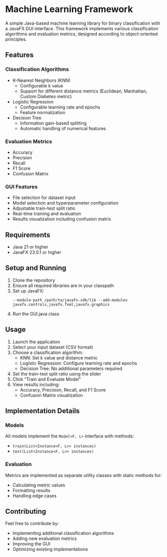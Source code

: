 # Machine Learning Framework

A simple Java-based machine learning library for binary classification with a JavaFX GUI interface. This framework implements various classification algorithms and evaluation metrics, designed according to object-oriented principles.

## Features

### Classification Algorithms
- K-Nearest Neighbors (KNN)
  - Configurable k value
  - Support for different distance metrics (Euclidean, Manhattan, Custom Diabetes metric)
- Logistic Regression
  - Configurable learning rate and epochs
  - Feature normalization
- Decision Tree
  - Information gain-based splitting
  - Automatic handling of numerical features

### Evaluation Metrics
- Accuracy
- Precision
- Recall
- F1 Score
- Confusion Matrix

### GUI Features
- File selection for dataset input
- Model selection and hyperparameter configuration
- Adjustable train-test split ratio
- Real-time training and evaluation
- Results visualization including confusion matrix

  
## Requirements

- Java 21 or higher
- JavaFX 23.0.1 or higher

## Setup and Running

1. Clone the repository
2. Ensure all required libraries are in your classpath
3. Set up JavaFX:
   ```
   --module-path /path/to/javafx-sdk/lib --add-modules javafx.controls,javafx.fxml,javafx.graphics
   ```
4. Run the GUI.java class

## Usage

1. Launch the application
2. Select your input dataset (CSV format)
3. Choose a classification algorithm:
   - KNN: Set k value and distance metric
   - Logistic Regression: Configure learning rate and epochs
   - Decision Tree: No additional parameters required
4. Set the train-test split ratio using the slider
5. Click "Train and Evaluate Model"
6. View results including:
   - Accuracy, Precision, Recall, and F1 Score
   - Confusion Matrix visualization

## Implementation Details

### Models
All models implement the `Model<F, L>` interface with methods:
- `train(List<Instance<F, L>> instances)`
- `test(List<Instance<F, L>> instances)`

### Evaluation
Metrics are implemented as separate utility classes with static methods for:
- Calculating metric values
- Formatting results
- Handling edge cases



## Contributing
Feel free to contribute by:
- Implementing additional classification algorithms
- Adding new evaluation metrics
- Improving the GUI
- Optimizing existing implementations
